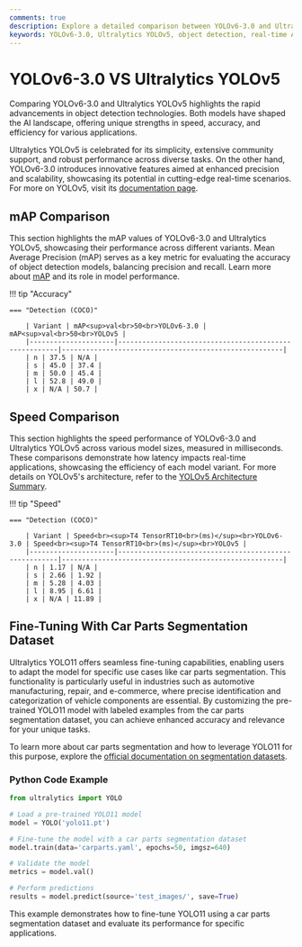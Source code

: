 ```yaml
---
comments: true
description: Explore a detailed comparison between YOLOv6-3.0 and Ultralytics YOLOv5, two cutting-edge models in object detection and real-time AI. Understand their performance in computer vision tasks, edge AI applications, and advancements in speed and accuracy.
keywords: YOLOv6-3.0, Ultralytics YOLOv5, object detection, real-time AI, edge AI, computer vision, machine learning, AI models, Ultralytics
---
```


# YOLOv6-3.0 VS Ultralytics YOLOv5

Comparing YOLOv6-3.0 and Ultralytics YOLOv5 highlights the rapid advancements in object detection technologies. Both models have shaped the AI landscape, offering unique strengths in speed, accuracy, and efficiency for various applications.

Ultralytics YOLOv5 is celebrated for its simplicity, extensive community support, and robust performance across diverse tasks. On the other hand, YOLOv6-3.0 introduces innovative features aimed at enhanced precision and scalability, showcasing its potential in cutting-edge real-time scenarios. For more on YOLOv5, visit its [documentation page](https://docs.ultralytics.com/models/yolov5/).


## mAP Comparison

This section highlights the mAP values of YOLOv6-3.0 and Ultralytics YOLOv5, showcasing their performance across different variants. Mean Average Precision (mAP) serves as a key metric for evaluating the accuracy of object detection models, balancing precision and recall. Learn more about [mAP](https://www.ultralytics.com/glossary/mean-average-precision-map) and its role in model performance.


!!! tip "Accuracy"

	=== "Detection (COCO)"

		| Variant | mAP<sup>val<br>50<br>YOLOv6-3.0 | mAP<sup>val<br>50<br>YOLOv5 |
		|---------------------|-------------------------------------------------------|-------------------------------------------------------|
		| n | 37.5 | N/A |
		| s | 45.0 | 37.4 |
		| m | 50.0 | 45.4 |
		| l | 52.8 | 49.0 |
		| x | N/A | 50.7 |
		

## Speed Comparison

This section highlights the speed performance of YOLOv6-3.0 and Ultralytics YOLOv5 across various model sizes, measured in milliseconds. These comparisons demonstrate how latency impacts real-time applications, showcasing the efficiency of each model variant. For more details on YOLOv5's architecture, refer to the [YOLOv5 Architecture Summary](https://docs.ultralytics.com/yolov5/tutorials/architecture_description/).


!!! tip "Speed"

	=== "Detection (COCO)"

		| Variant | Speed<br><sup>T4 TensorRT10<br>(ms)</sup><br>YOLOv6-3.0 | Speed<br><sup>T4 TensorRT10<br>(ms)</sup><br>YOLOv5 |
		|---------------------|-------------------------------------------------------|-------------------------------------------------------|
		| n | 1.17 | N/A |
		| s | 2.66 | 1.92 |
		| m | 5.28 | 4.03 |
		| l | 8.95 | 6.61 |
		| x | N/A | 11.89 |

## Fine-Tuning With Car Parts Segmentation Dataset  

Ultralytics YOLO11 offers seamless fine-tuning capabilities, enabling users to adapt the model for specific use cases like car parts segmentation. This functionality is particularly useful in industries such as automotive manufacturing, repair, and e-commerce, where precise identification and categorization of vehicle components are essential. By customizing the pre-trained YOLO11 model with labeled examples from the car parts segmentation dataset, you can achieve enhanced accuracy and relevance for your unique tasks.  

To learn more about car parts segmentation and how to leverage YOLO11 for this purpose, explore the [official documentation on segmentation datasets](https://docs.ultralytics.com/datasets/segment/carparts-seg/).  

### Python Code Example  

```python  
from ultralytics import YOLO  

# Load a pre-trained YOLO11 model  
model = YOLO('yolo11.pt')  

# Fine-tune the model with a car parts segmentation dataset  
model.train(data='carparts.yaml', epochs=50, imgsz=640)  

# Validate the model  
metrics = model.val()  

# Perform predictions  
results = model.predict(source='test_images/', save=True)  
```  

This example demonstrates how to fine-tune YOLO11 using a car parts segmentation dataset and evaluate its performance for specific applications.
